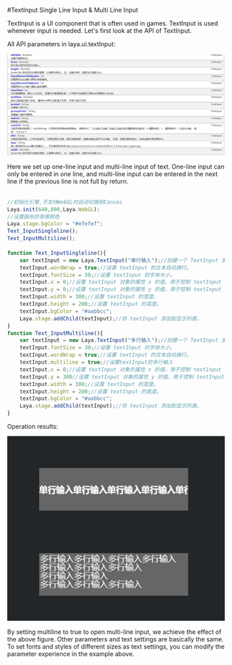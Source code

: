 #TextInput Single Line Input & Multi Line Input

TextInput is a UI component that is often used in games. TextInput is used whenever input is needed. Let's first look at the API of TextInput.

All API parameters in laya.ui.textInput:

![1](img/1.png)</br>

Here we set up one-line input and multi-line input of text. One-line input can only be entered in one line, and multi-line input can be entered in the next line if the previous line is not full by return.


```javascript

//初始化引擎,不支持WebGL时自动切换到Canvas
Laya.init(640,800,Laya.WebGL);
//设置画布的背景颜色
Laya.stage.bgColor = "#efefef";
Text_InputSingleline();
Text_InputMultiline();

function Text_InputSingleline(){
    var textInput = new Laya.TextInput("单行输入");//创建一个 TextInput 类的实例对象 textInput 。
    textInput.wordWrap = true;//设置 textInput 的文本自动换行。
    textInput.fontSize = 30;//设置 textInput 的字体大小。
    textInput.x = 0;//设置 textInput 对象的属性 x 的值，用于控制 textInput 对象的显示位置。
    textInput.y = 0;//设置 textInput 对象的属性 y 的值，用于控制 textInput 对象的显示位置。
    textInput.width = 300;//设置 textInput 的宽度。
    textInput.height = 200;//设置 textInput 的高度。
    textInput.bgColor = "#aabbcc";
    Laya.stage.addChild(textInput);//将 textInput 添加到显示列表。
}
function Text_InputMultiline(){
    var textInput = new Laya.TextInput("多行输入");//创建一个 TextInput 类的实例对象 textInput 。
    textInput.fontSize = 30;//设置 textInput 的字体大小。
    textInput.wordWrap = true;//设置 textInput 的文本自动换行。
    textInput.multiline = true;//设置textInput的多行输入
    textInput.x = 0;//设置 textInput 对象的属性 x 的值，用于控制 textInput 对象的显示位置。
    textInput.y = 300//设置 textInput 对象的属性 y 的值，用于控制 textInput 对象的显示位置。
    textInput.width = 300;//设置 textInput 的宽度。
    textInput.height = 200;//设置 textInput 的高度。
    textInput.bgColor = "#aabbcc";
    Laya.stage.addChild(textInput);//将 textInput 添加到显示列表。
}
```


Operation results:

![2](img/2.png)</br>

By setting multiline to true to open multi-line input, we achieve the effect of the above figure. Other parameters and text settings are basically the same. To set fonts and styles of different sizes as text settings, you can modify the parameter experience in the example above.
